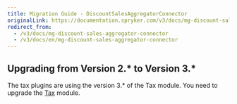 ```yaml
---
title: Migration Guide - DiscountSalesAggregatorConnector
originalLink: https://documentation.spryker.com/v3/docs/mg-discount-sales-aggregator-connector
redirect_from:
  - /v3/docs/mg-discount-sales-aggregator-connector
  - /v3/docs/en/mg-discount-sales-aggregator-connector
---
```


## Upgrading from Version 2.* to Version 3.*
The tax plugins are using the version 3.* of the Tax module. You need to upgrade the [Tax](/docs/scos/dev/migration-and-integration/202001.0/module-migration-guides/mg-tax) module.
